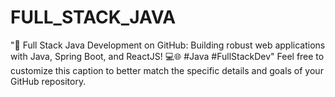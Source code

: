 # FULL_STACK_JAVA
"🚀 Full Stack Java Development on GitHub: Building robust web applications with Java, Spring Boot, and ReactJS! 💻🌐 #Java #FullStackDev"  Feel free to customize this caption to better match the specific details and goals of your GitHub repository.
